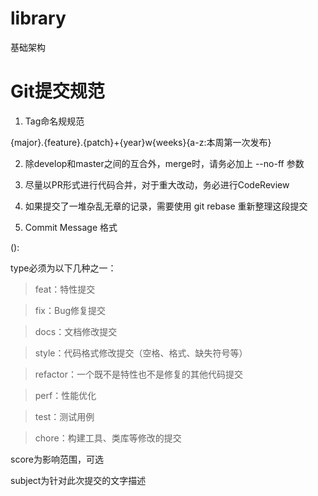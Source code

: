 # library
基础架构


# Git提交规范

1. Tag命名规规范

{major}.{feature}.{patch}+{year}w{weeks}{a-z:本周第一次发布}

2. 除develop和master之间的互合外，merge时，请务必加上 --no-ff 参数

3. 尽量以PR形式进行代码合并，对于重大改动，务必进行CodeReview

4. 如果提交了一堆杂乱无章的记录，需要使用 git rebase 重新整理这段提交

5. Commit Message 格式

<type>(<scope>):<subject>

type必须为以下几种之一：

> feat：特性提交

> fix：Bug修复提交

> docs：文档修改提交

> style：代码格式修改提交（空格、格式、缺失符号等）

> refactor：一个既不是特性也不是修复的其他代码提交

> perf：性能优化

> test：测试用例

> chore：构建工具、类库等修改的提交

score为影响范围，可选

subject为针对此次提交的文字描述
